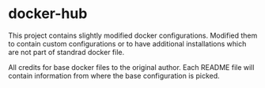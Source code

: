 # docker-hub
This project contains slightly modified docker configurations. Modified them to contain custom configurations or to have additional installations which are not part of standrad docker file.

All credits for base docker files to the original author. Each README file will contain information from where the base configuration is picked.   
